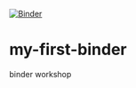 [![Binder](https://mybinder.org/badge_logo.svg)](https://mybinder.org/v2/gh/mgalland/my-first-binder/master)

# my-first-binder
binder workshop
